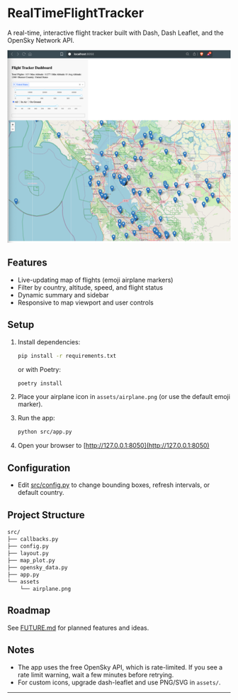 # RealTimeFlightTracker

A real-time, interactive flight tracker built with Dash, Dash Leaflet, and the OpenSky Network API.

![App Screenshot](assets/screenshot.png)

## Features

- Live-updating map of flights (emoji airplane markers)
- Filter by country, altitude, speed, and flight status
- Dynamic summary and sidebar
- Responsive to map viewport and user controls

## Setup

1. Install dependencies:
    ```sh
    pip install -r requirements.txt
    ```
    or with Poetry:
    ```sh
    poetry install
    ```

2. Place your airplane icon in `assets/airplane.png` (or use the default emoji marker).

3. Run the app:
    ```sh
    python src/app.py
    ```

4. Open your browser to [http://127.0.0.1:8050](http://127.0.0.1:8050)

## Configuration

- Edit [src/config.py](cci:7://file:///Users/praveen/Documents/Code/RealTimeFlightTracker/src/config.py:0:0-0:0) to change bounding boxes, refresh intervals, or default country.

## Project Structure
```
src/
├── callbacks.py
├── config.py
├── layout.py
├── map_plot.py
├── opensky_data.py
├── app.py
└── assets
    └── airplane.png
```

## Roadmap

See [FUTURE.md](FUTURE.md) for planned features and ideas.

## Notes

- The app uses the free OpenSky API, which is rate-limited. If you see a rate limit warning, wait a few minutes before retrying.
- For custom icons, upgrade dash-leaflet and use PNG/SVG in `assets/`.

---